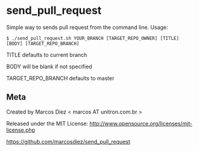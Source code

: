 send_pull_request
=================

Simple way to sends pull request from the command line. Usage:

    $ ./send_pull_request.sh YOUR_BRANCH [TARGET_REPO_OWNER] [TITLE] [BODY] [TARGET_REPO_BRANCH]

TITLE defaults to current branch

BODY will be blank if not specified

TARGET_REPO_BRANCH defaults to master


Meta
----

Created by Marcos Diez < marcos AT unitron.com.br >

Released under the MIT License: http://www.opensource.org/licenses/mit-license.php

https://github.com/marcosdiez/send_pull_request

